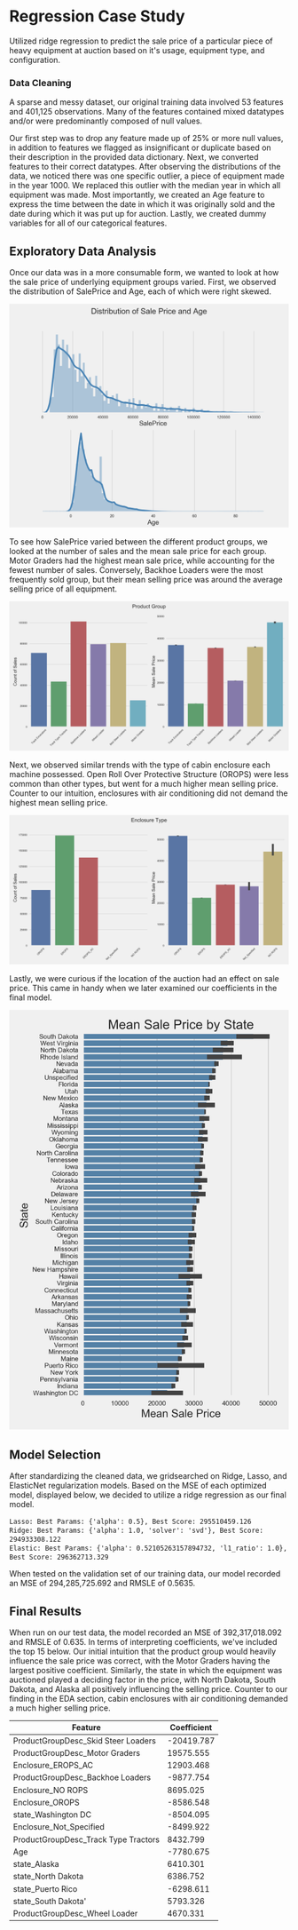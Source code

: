 # Regression Case Study

Utilized ridge regression to predict the sale price of a particular piece of heavy equipment at auction based on it's usage, equipment type, and configuration.

### Data Cleaning

A sparse and messy dataset, our original training data involved 53 features and 401,125 observations. Many of the features contained mixed datatypes and/or were predominantly composed of null values.

Our first step was to drop any feature made up of 25% or more null values, in addition to features we flagged as insignificant or duplicate based on their description in the provided data dictionary. Next, we converted features to their correct datatypes. After observing the distributions of the data, we noticed there was one specific outlier, a piece of equipment made in the year 1000. We replaced this outlier with the median year in which all equipment was made. Most importantly, we created an Age feature to express the time between the date in which it was originally sold and the date during which it was put up for auction. Lastly, we created dummy variables for all of our categorical features.

## Exploratory Data Analysis

Once our data was in a more consumable form, we wanted to look at how the sale price of underlying equipment groups varied. First, we observed the distribution of SalePrice and Age, each of which were right skewed.

![SalePrice and Age Distributions](images/Distributions.png)

To see how SalePrice varied between the different product groups, we looked at the number of sales and the mean sale price for each group. Motor Graders had the highest mean sale price, while accounting for the fewest number of sales. Conversely, Backhoe Loaders were the most frequently sold group, but their mean selling price was around the average selling price of all equipment.

![Product Group](images/Product_Group.png)

Next, we observed similar trends with the type of cabin enclosure each machine possessed. Open Roll Over Protective Structure (OROPS) were less common than other types, but went for a much higher mean selling price. Counter to our intuition, enclosures with air conditioning did not demand the highest mean selling price.

![Enclosure Type](images/Enclosure_Type.png)

Lastly, we were curious if the location of the auction had an effect on sale price. This came in handy when we later examined our coefficients in the final model.

![Mean Sale Price by State](images/States.png)

## Model Selection

After standardizing the cleaned data, we gridsearched on Ridge, Lasso, and ElasticNet regularization models. Based on the MSE of each optimized model, displayed below, we decided to utilize a ridge regression as our final model.

~~~
Lasso: Best Params: {'alpha': 0.5}, Best Score: 295510459.126
Ridge: Best Params: {'alpha': 1.0, 'solver': 'svd'}, Best Score: 294933308.122
Elastic: Best Params: {'alpha': 0.52105263157894732, 'l1_ratio': 1.0}, Best Score: 296362713.329
~~~

When tested on the validation set of our training data, our model recorded an MSE of 294,285,725.692 and RMSLE of 0.5635.

## Final Results

When run on our test data, the model recorded an MSE of 392,317,018.092 and RMSLE of 0.635. In terms of interpreting coefficients, we've included the top 15 below. Our initial intuition that the product group would heavily influence the sale price was correct, with the Motor Graders having the largest positive coefficient. Similarly, the state in which the equipment was auctioned played a deciding factor in the price, with North Dakota, South Dakota, and Alaska all positively influencing the selling price. Counter to our finding in the EDA section, cabin enclosures with air conditioning demanded a much higher selling price.

| Feature  | Coefficient  |
|---|---|
| ProductGroupDesc_Skid Steer Loaders  | -20419.787  |
| ProductGroupDesc_Motor Graders  | 19575.555  |
| Enclosure_EROPS_AC  | 12903.468  |
| ProductGroupDesc_Backhoe Loaders  | -9877.754  |
| Enclosure_NO ROPS  | 8695.025  |
| Enclosure_OROPS  | -8586.548  |
| state_Washington DC  | -8504.095  |
| Enclosure_Not_Specified  | -8499.922  |
| ProductGroupDesc_Track Type Tractors  | 8432.799  |
| Age  | -7780.675  |
| state_Alaska  | 6410.301  |
| state_North Dakota  | 6386.752  |
| state_Puerto Rico  | -6298.611  |
| state_South Dakota'  | 5793.326  |
| ProductGroupDesc_Wheel Loader  | 4670.331  |

